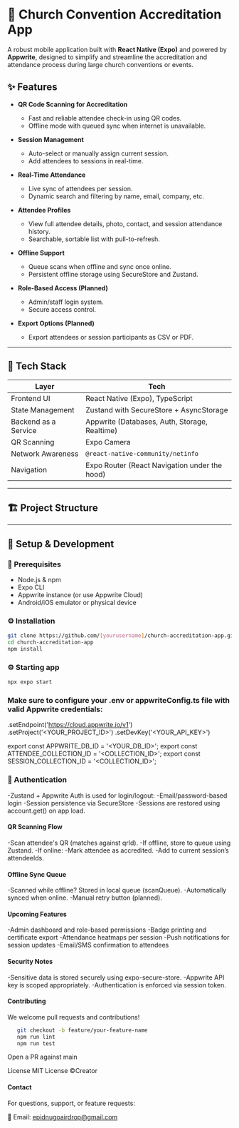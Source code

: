 # 📱 Church Convention Accreditation App

A robust mobile application built with **React Native (Expo)** and powered by **Appwrite**, designed to simplify and streamline the accreditation and attendance process during large church conventions or events.

## ✨ Features

- **QR Code Scanning for Accreditation**
  - Fast and reliable attendee check-in using QR codes.
  - Offline mode with queued sync when internet is unavailable.
  
- **Session Management**
  - Auto-select or manually assign current session.
  - Add attendees to sessions in real-time.
  
- **Real-Time Attendance**
  - Live sync of attendees per session.
  - Dynamic search and filtering by name, email, company, etc.

- **Attendee Profiles**
  - View full attendee details, photo, contact, and session attendance history.
  - Searchable, sortable list with pull-to-refresh.
  
- **Offline Support**
  - Queue scans when offline and sync once online.
  - Persistent offline storage using SecureStore and Zustand.

- **Role-Based Access (Planned)**
  - Admin/staff login system.
  - Secure access control.

- **Export Options (Planned)**
  - Export attendees or session participants as CSV or PDF.

---

## 🧠 Tech Stack

| Layer              | Tech                                         |
|-------------------|----------------------------------------------|
| Frontend UI       | React Native (Expo), TypeScript              |
| State Management  | Zustand with SecureStore + AsyncStorage      |
| Backend as a Service | Appwrite (Databases, Auth, Storage, Realtime) |
| QR Scanning       | Expo Camera                                  |
| Network Awareness | `@react-native-community/netinfo`            |
| Navigation        | Expo Router (React Navigation under the hood) |

---

## 🏗️ Project Structure




---

## 🧪 Setup & Development

### 🚀 Prerequisites

- Node.js & npm
- Expo CLI
- Appwrite instance (or use Appwrite Cloud)
- Android/iOS emulator or physical device

### ⚙️ Installation

```bash
git clone https://github.com/[yourusername]/church-accreditation-app.git
cd church-accreditation-app
npm install
```

### ⚙️ Starting app

```bash
npx expo start
```


###  Make sure to configure your .env or appwriteConfig.ts file with valid Appwrite credentials:

.setEndpoint('https://cloud.appwrite.io/v1')
.setProject('<YOUR_PROJECT_ID>')
.setDevKey('<YOUR_API_KEY>')

export const APPWRITE_DB_ID = '<YOUR_DB_ID>';
export const ATTENDEE_COLLECTION_ID = '<COLLECTION_ID>';
export const SESSION_COLLECTION_ID = '<COLLECTION_ID>';

### 🔐 Authentication

-Zustand + Appwrite Auth is used for login/logout:
-Email/password-based login
-Session persistence via SecureStore
-Sessions are restored using account.get() on app load.


#### QR Scanning Flow
-Scan attendee's QR (matches against qrId).
-If offline, store to queue using Zustand.
-If online:
-Mark attendee as accredited.
-Add to current session’s attendeeIds.

#### Offline Sync Queue
-Scanned while offline? Stored in local queue (scanQueue).
-Automatically synced when online.
-Manual retry button (planned).

#### Upcoming Features
-Admin dashboard and role-based permissions
-Badge printing and certificate export
-Attendance heatmaps per session
-Push notifications for session updates
-Email/SMS confirmation to attendees

#### Security Notes
-Sensitive data is stored securely using expo-secure-store.
-Appwrite API key is scoped appropriately.
-Authentication is enforced via session token.


#### Contributing
We welcome pull requests and contributions!

```bash
   git checkout -b feature/your-feature-name
   npm run lint
   npm run test
```

Open a PR against main

License
MIT License ©Creator

#### Contact
For questions, support, or feature requests:

📧 Email: epidnugoairdrop@gmail.com

